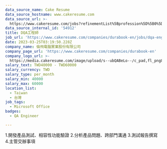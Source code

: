 ```yaml
---
data_source_name: Cake Resume
data_source_hostname: www.cakeresume.com
data_source_url: >-
  https://www.cakeresume.com/jobs?refinementList%5Bprofession%5D%5B0%5D=engineering_qa-engineer&refinementList%5Bsalary_type%5D=per_month&refinementList%5Bsalary_currency%5D=TWD&range%5Bsalary_range%5D%5Bmax%5D=600000
data_source_internal_id: '54912'
title: DQA工程師
job_url: 'https://www.cakeresume.com/companies/durabook-en/jobs/dqa-engineer'
date: 2023-03-25T03:19:50.228Z
company_name: 倫飛電腦實業股份有限公司
company_page_url: 'https://www.cakeresume.com/companies/durabook-en'
company_logo_url: >-
  https://media.cakeresume.com/image/upload/s--ubQABeLo--/c_pad,fl_png8,h_200,w_200/v1678693923/klpeejoxxduk4xf5n9tz.png
salary_text: TWD40000 - TWD60000
salary_currency: TWD
salary_type: per_month
salary_min: 40000
salary_max: 60000
location_list:
  - Taiwan
  - 台灣
job_tags:
  - Microsoft Office
badges:
  - QA Engineer

---
```


1.開發產品測試、相容性功能驗證 2.分析產品問題、跨部門溝通 3.測試報告撰寫 4.主管交辦事項